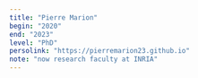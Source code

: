 ```yaml
---
title: "Pierre Marion"
begin: "2020"
end: "2023"
level: "PhD"
persolink: "https://pierremarion23.github.io"
note: "now research faculty at INRIA"
---
```

